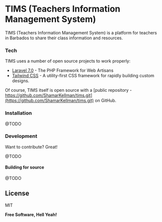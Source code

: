 # TIMS (Teachers Information Management System)

TIMS (Teachers Information Management System) is a platform for teachers in Barbados to share their class information and resources.

### Tech

TIMS uses a number of open source projects to work properly:

* [Laravel 7.0](https://laravel.com/) - The PHP Framework for Web Artisans
* [Tailwind CSS](https://tailwindcss.com/) - A utility-first CSS framework for rapidly building custom designs.

Of course, TIMS itself is open source with a [public repository - https://github.com/ShamarKellman/tims.git](https://github.com/ShamarKellman/tims.git)
 on GitHub.

### Installation

@TODO

### Development

Want to contribute? Great!

@TODO

#### Building for source

@TODO

License
----

MIT

**Free Software, Hell Yeah!**
